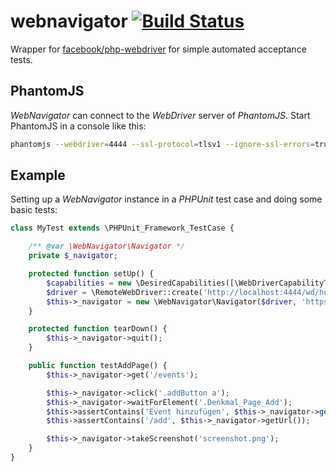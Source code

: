webnavigator [![Build Status](https://travis-ci.org/cargomedia/webnavigator.svg)](https://travis-ci.org/cargomedia/webnavigator)
============
Wrapper for [facebook/php-webdriver](https://github.com/facebook/php-webdriver) for simple automated acceptance tests.

PhantomJS
---------
*WebNavigator* can connect to the *WebDriver* server of *PhantomJS*.
Start PhantomJS in a console like this:
```sh
phantomjs --webdriver=4444 --ssl-protocol=tlsv1 --ignore-ssl-errors=true
```

Example
-------
Setting up a *WebNavigator* instance in a *PHPUnit* test case and doing some basic tests:

```php
class MyTest extends \PHPUnit_Framework_TestCase {

    /** @var \WebNavigator\Navigator */
    private $_navigator;

    protected function setUp() {
        $capabilities = new \DesiredCapabilities([\WebDriverCapabilityType::BROWSER_NAME => 'phantomjs']);
        $driver = \RemoteWebDriver::create('http://localhost:4444/wd/hub', $capabilities);
        $this->_navigator = new \WebNavigator\Navigator($driver, 'https://www.denkmal.org');
    }

    protected function tearDown() {
        $this->_navigator->quit();
    }

    public function testAddPage() {
        $this->_navigator->get('/events');

        $this->_navigator->click('.addButton a');
        $this->_navigator->waitForElement('.Denkmal_Page_Add');
        $this->assertContains('Event hinzufügen', $this->_navigator->getText('h1'));
        $this->assertContains('/add', $this->_navigator->getUrl());

        $this->_navigator->takeScreenshot('screenshot.png');
    }
}

```
